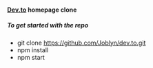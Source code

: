 #### [Dev.to](https://dev.to/) homepage clone 
##### To get started with the repo
- git clone https://github.com/Joblyn/dev.to.git
- npm install
- npm start